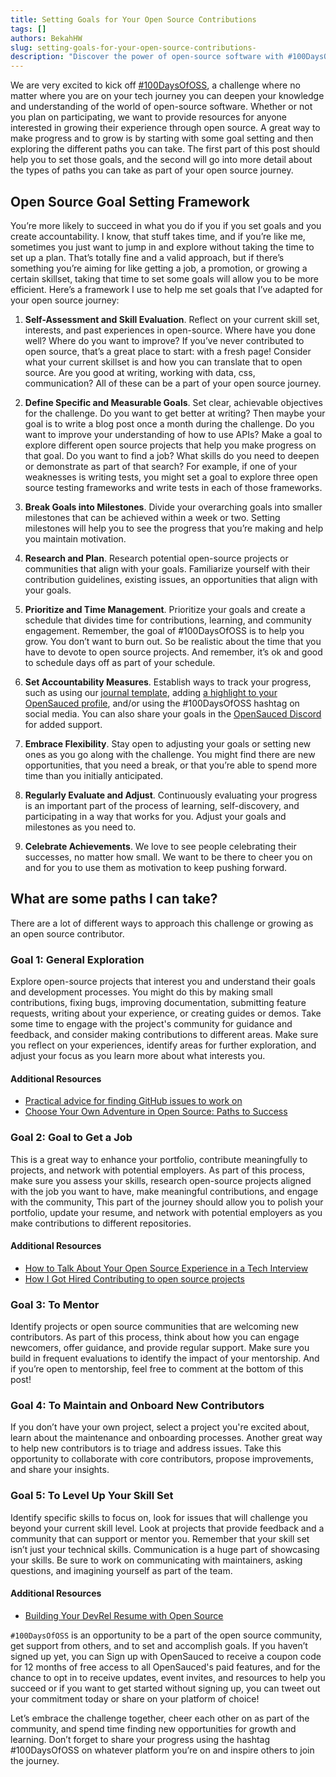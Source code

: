 ```yaml
---
title: Setting Goals for Your Open Source Contributions
tags: []
authors: BekahHW
slug: setting-goals-for-your-open-source-contributions-
description: "Discover the power of open-source software with #100DaysOfOSS challenge! Explore, learn, and grow while contributing to the vibrant open-source community. Join now and embark on an enriching journey into the world of collaboration and innovation."
---
```


We are very excited to kick off [#100DaysOfOSS](https://dev.to/opensauced/100daysofoss-growing-skills-and-real-world-experience-3o5k), a challenge where no matter where you are on your tech journey you can deepen your knowledge and understanding of the world of open-source software. Whether or not you plan on participating, we want to provide resources for anyone interested in growing their experience through open source. A great way to make progress and to grow is by starting with some goal setting and then exploring the different paths you can take. The first part of this post should help you to set those goals, and the second will go into more detail about the types of paths you can take as part of your open source journey.

<!-- truncate -->

## Open Source Goal Setting Framework

You’re more likely to succeed in what you do if you if you set goals and you create accountability.  I know, that stuff takes time, and if you’re like me, sometimes you just want to jump in and explore without taking the time to set up a plan. That’s totally fine and a valid approach, but if there’s something you’re aiming for like getting a job, a promotion, or growing a certain skillset, taking that time to set some goals will allow you to be more efficient. Here’s a framework I use to help me set goals that I’ve adapted for your open source journey: 

1. **Self-Assessment and Skill Evaluation**. Reflect on your current skill set, interests, and past experiences in open-source. Where have you done well? Where do you want to improve? If you’ve never contributed to open source, that’s a great place to start: with a fresh page! Consider what your current skillset is and how you can translate that to open source. Are you good at writing, working with data, css, communication? All of these can be a part of your open source journey.

2. **Define Specific and Measurable Goals**. Set clear, achievable objectives for the challenge. Do you want to get better at writing? Then maybe your goal is to write a blog post once a month during the challenge. Do you want to improve your understanding of how to use APIs? Make a goal to explore different open source projects that help you make progress on that goal. Do you want to find a job? What skills do you need to deepen or demonstrate as part of that search? For example, if one of your weaknesses is writing tests, you might set a goal to explore three open source testing frameworks and write tests in each of those frameworks.

3. **Break Goals into Milestones**. Divide your overarching goals into smaller milestones that can be achieved within a week or two. Setting milestones will help you to see the progress that you’re making and help you maintain motivation.

4. **Research and Plan**. Research potential open-source projects or communities that align with your goals. Familiarize yourself with their contribution guidelines, existing issues, an opportunities that align with your goals.

5. **Prioritize and Time Management**. Prioritize your goals and create a schedule that divides time for contributions, learning, and community engagement. Remember, the goal of #100DaysOfOSS is to help you grow. You don’t want to burn out. So be realistic about the time that you have to devote to open source projects. And remember, it’s ok and good to schedule days off as part of your schedule.

6. **Set Accountability Measures**. Establish ways to track your progress, such as using our [journal template](https://github.com/open-sauced/100-days-of-oss-template), adding [a highlight to your OpenSauced profile](https://insights.opensauced.pizza/feed), and/or using the #100DaysOfOSS hashtag on social media. You can also share your goals in the [OpenSauced Discord](https://discord.gg/opensauced) for added support.

7. **Embrace Flexibility**. Stay open to adjusting your goals or setting new ones as you go along with the challenge. You might find there are new opportunities, that you need a break, or that you’re able to spend more time than you initially anticipated.

8. **Regularly Evaluate and Adjust**. Continuously evaluating your progress is an important part of the process of learning, self-discovery, and participating in a way that works for you.  Adjust your goals and milestones as you need to.

9. **Celebrate Achievements**. We love to see people celebrating their successes, no matter how small. We want to be there to cheer you on and for you to use them as motivation to keep pushing forward.

## What are some paths I can take?
There are a lot of different ways to approach this challenge or growing as an open source contributor. 

### Goal 1: General Exploration
Explore open-source projects that interest you and understand their goals and development processes. You might do this by making small contributions, fixing bugs, improving documentation, submitting feature requests, writing about your experience, or creating guides or demos. Take some time to engage with the project's community for guidance and feedback, and consider making contributions to different areas. Make sure you reflect on your experiences, identify areas for further exploration, and adjust your focus as you learn more about what interests you.

#### Additional Resources

- [Practical advice for finding GitHub issues to work on](https://dev.to/opensauced/practical-advice-for-finding-github-issues-to-work-on-2g4o)
- [Choose Your Own Adventure in Open Source: Paths to Success](https://dev.to/opensauced/choose-your-own-adventure-in-open-source-paths-to-success-167p)

### Goal 2: Goal to Get a Job
This is a great way to enhance your portfolio, contribute meaningfully to projects, and network with potential employers. As part of this process, make sure you assess your skills, research open-source projects aligned with the job you want to have, make meaningful contributions, and engage with the community, This part of the journey should allow you to polish your portfolio, update your resume, and network with potential employers as you make contributions to different repositories.
#### Additional Resources
- [How to Talk About Your Open Source Experience in a Tech Interview
](https://dev.to/opensauced/how-to-talk-about-your-open-source-experience-in-a-tech-interview-3l96)
- [How I Got Hired Contributing to open source projects](https://dev.to/opensauced/how-i-got-hired-contributing-to-open-source-projects-546i)

### Goal 3: To Mentor
Identify projects or open source communities that are welcoming new contributors. As part of this process, think about how you can engage newcomers, offer guidance, and provide regular support. Make sure you build in frequent evaluations to identify the impact of your mentorship. And if you’re open to mentorship, feel free to comment at the bottom of this post!

### Goal 4: To Maintain and Onboard New Contributors
If you don’t have your own project, select a project you're excited about, learn about the maintenance and onboarding processes. Another great way to help new contributors is to triage and address issues. Take this opportunity to collaborate with core contributors, propose improvements, and share your insights.

### Goal 5: To Level Up Your Skill Set
Identify specific skills to focus on, look for issues that will challenge you beyond your current skill level. Look at projects that provide feedback and a community that can support or mentor you. Remember that your skill set isn’t just your technical skills. Communication is a huge part of showcasing your skills. Be sure to work on communicating with maintainers, asking questions, and imagining yourself as part of the team.

#### Additional Resources
- [Building Your DevRel Resume with Open Source](https://dev.to/opensauced/building-your-devrel-resume-with-open-source-4km3)

`#100DaysOfOSS` is an opportunity to be a part of the open source community, get support from others, and to set and accomplish goals. If you haven’t signed up yet, you can Sign up with OpenSauced to receive a coupon code for 12 months of free access to all OpenSauced's paid features, and for the chance to opt in to receive updates, event invites, and resources to help you succeed or if you want to get started without signing up, you can tweet out your commitment today or share on your platform of choice!

Let’s embrace the challenge together, cheer each other on as part of the community, and spend time finding new opportunities for growth and learning. Don’t forget to share your progress using the hashtag #100DaysOfOSS on whatever platform you’re on and inspire others to join the journey. 
